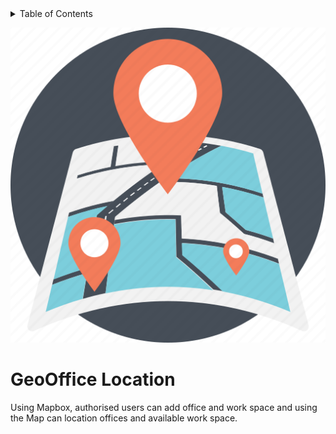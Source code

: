 <!-- TABLE OF CONTENTS -->
<details>
  <summary>Table of Contents</summary>
  <ol>
    <li><a href="#GeoOffice Location">About The Project</a></li>
    <li><a href="#installation">Installation </a></li>
    <li><a href="#usage">Usage</a></li>
    <li><a href="#technologies">Technologies</a></li>
    <li><a href="#process">Process</a></li>
    <li><a href="#testing">Testing</a></li>
    <li><a href="#challenges">Wins & Challenges</a>
    <li><a href="#contribution">Contribution</a></li>
    <li><a href="#license">License</a></li>
  </ol>
</details>

![alt text](https://github.com/PiroAvni/MAPBOX_MERN_APP/blob/main/LOGO.png "GeoStory")

<!-- ABOUT THE PROJECT -->
# GeoOffice Location

Using Mapbox, authorised users can add office and work space and using the Map can location offices and available work space. 
